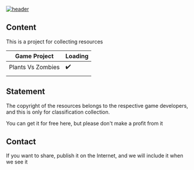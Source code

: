 [![header](https://capsule-render.vercel.app/api?type=Waving&color=random&height=300&section=header&reversal=true&textBg=true&text=Lomak%20Home&desc=Hello%20World&fontColor=7f00ff&fontSize=50&descSize=30&descAlignY=72)](https://astfast.github.io/LomakHome/)

## Content

This is a project for collecting resources

| Game Project      | Loading |
| ----------------- | ------- |
| Plants Vs Zombies | ✔️      |
|                   |         |

## Statement

The copyright of the resources belongs to the respective game developers, and this is only for classification collection.

You can get it for free here, but please don't make a profit from it

## Contact

If you want to share, publish it on the Internet, and we will include it when we see it
